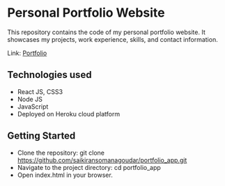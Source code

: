 # Personal Portfolio Website
This repository contains the code of my personal portfolio website. It showcases my projects, work experience, skills, and contact information.

Link: [Portfolio](https://www.saikiransomanagoudar.com)

## Technologies used
* React JS, CSS3
* Node JS
* JavaScript
* Deployed on Heroku cloud platform 

## Getting Started
* Clone the repository: git clone https://github.com/saikiransomanagoudar/portfolio_app.git
* Navigate to the project directory: cd portfolio_app
* Open index.html in your browser.
